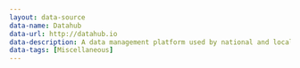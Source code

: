 ```yaml
---
layout: data-source
data-name: Datahub
data-url: http://datahub.io
data-description: A data management platform used by national and local governments, research institutions, and other organisations which collect a lot of data.
data-tags: [Miscellaneous]
---
```

